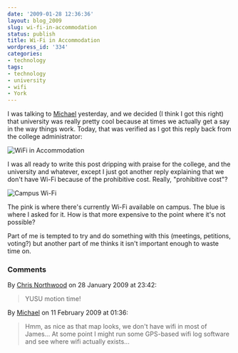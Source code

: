 ```yaml
---
date: '2009-01-28 12:36:36'
layout: blog_2009
slug: wi-fi-in-accommodation
status: publish
title: Wi-Fi in Accommodation
wordpress_id: '334'
categories:
- technology
tags:
- technology
- university
- wifi
- York
---
```


I was talking to [Michael](http://michaelstech.wordpress.com/) yesterday, and
we decided (I think I got this right) that university was really pretty cool
because at times we actually get a say in the way things work. Today, that was
verified as I got this reply back from the college administrator:

![WiFi in Accommodation](http://alexmuller.s3.amazonaws.com/static/blog/2009-01-28-halifax-wifi.png)

I was all ready to write this post dripping with praise for the college, and
the university and whatever, except I just got another reply explaining that
we don't have Wi-Fi because of the prohibitive cost. Really, "prohibitive
cost"?

![Campus Wi-Fi](http://alexmuller.s3.amazonaws.com/static/blog/2009-01-28-campus-wifi.png)

The pink is where there's currently Wi-Fi available on campus. The blue is
where I asked for it. How is that more expensive to the point where it's not
possible?

Part of me is tempted to try and do something with this (meetings, petitions,
voting?) but another part of me thinks it isn't important enough to waste time
on.

### Comments ###

By [Chris Northwood](http://www.pling.org.uk/) on 28 January 2009 at 23:42:

> YUSU motion time!
> 

By [Michael](http://www.cullen-online.com) on 11 February 2009 at 01:36:

> Hmm, as nice as that map looks, we don't have wifi in most of James... At some
> point I might run some GPS-based wifi log software and see where wifi actually
> exists...
> 
